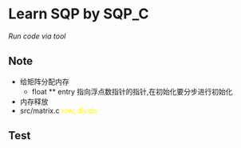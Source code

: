 # Learn SQP by SQP_C
*Run code via tool*
## Note 
- 给矩阵分配内存
  - float ** entry 指向浮点数指针的指针,在初始化要分步进行初始化
- 内存释放
- src/matrix.c <font style="color:yellow">row_divide</font> 
## Test
